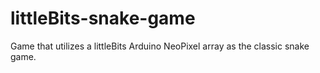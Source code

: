 # littleBits-snake-game
Game that utilizes a littleBits Arduino NeoPixel array as the classic snake game.

